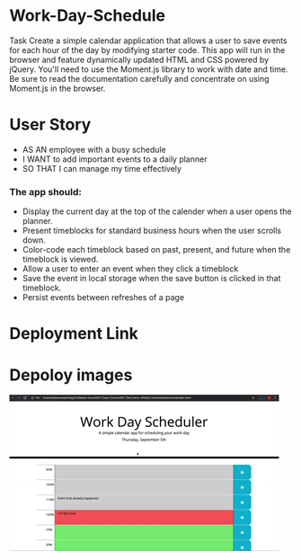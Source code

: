# Work-Day-Schedule
Task
Create a simple calendar application that allows a user to save events for each hour of the day by modifying starter code. This app will run in the browser and feature dynamically updated HTML and CSS powered by jQuery.
You'll need to use the Moment.js library to work with date and time. Be sure to read the documentation carefully and concentrate on using Moment.js in the browser.

# User Story

- AS AN employee with a busy schedule
- I WANT to add important events to a daily planner
- SO THAT I can manage my time effectively

### The app should:


- Display the current day at the top of the calender when a user opens the planner.
- Present timeblocks for standard business hours when the user scrolls down.
- Color-code each timeblock based on past, present, and future when the timeblock is viewed.
- Allow a user to enter an event when they click a timeblock
- Save the event in local storage when the save button is clicked in that timeblock.
- Persist events between refreshes of a page


# Deployment Link



# Depoloy images
![](/assets/05-third-party-apis-homework-demo.gif)




